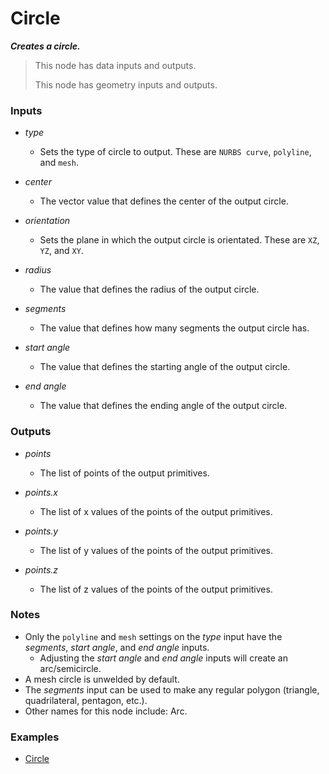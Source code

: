 # Circle

**_Creates a circle._**

> This node has data inputs and outputs.
>
> This node has geometry inputs and outputs.


### Inputs

* _type_

  * Sets the type of circle to output. These are `NURBS curve`, `polyline`, and `mesh`.

* _center_

  * The vector value that defines the center of the output circle.

* _orientation_

  * Sets the plane in which the output circle is orientated. These are `XZ`, `YZ`, and `XY`.

* _radius_

  * The value that defines the radius of the output circle.

* _segments_

  * The value that defines how many segments the output circle has.

* _start angle_

  * The value that defines the starting angle of the output circle.

* _end angle_

  * The value that defines the ending angle of the output circle.


### Outputs

* _points_

  * The list of points of the output primitives.

* _points.x_

  * The list of x values of the points of the output primitives.

* _points.y_

  * The list of y values of the points of the output primitives.

* _points.z_

  * The list of z values of the points of the output primitives.


### Notes



* Only the `polyline` and `mesh` settings on the _type_ input have the _segments_, _start angle_, and _end angle_ inputs.
    * Adjusting the _start angle_ and _end angle_ inputs will create an arc/semicircle.
* A mesh circle is unwelded by default.
* The _segments_ input can be used to make any regular polygon (triangle, quadrilateral, pentagon, etc.).
* Other names for this node include: Arc.


### Examples



* <a href="https://creator.trimble.com/graph?assetURI=whp:34803f98-fb91-4c48-a4a4-ef9ad88c8fa1&version=latest" target="_blank">Circle</a>
